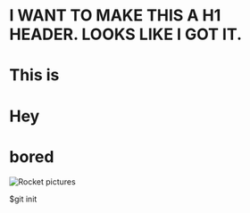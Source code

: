 # I WANT TO MAKE THIS A H1 HEADER. LOOKS LIKE I GOT IT.



# This is 

# Hey 

# bored

![Rocket pictures](https://encrypted-tbn0.gstatic.com/images?q=tbn:ANd9GcSTGN9Irsvk6d99TooT9D1g7OpwdzHmTjxeCRnOaTjM&s)



$git init

